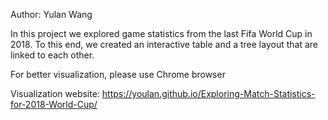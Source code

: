 Author: Yulan Wang

In this project we explored game statistics from the last Fifa World Cup in 2018. To this end, we created an interactive table and a tree layout that are linked to each other.

For better visualization, please use Chrome browser

Visualization website:
https://youlan.github.io/Exploring-Match-Statistics-for-2018-World-Cup/
